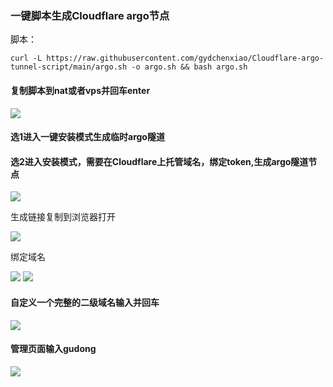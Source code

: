 ### 一键脚本生成Cloudflare argo节点 
脚本：
```
curl -L https://raw.githubusercontent.com/gydchenxiao/Cloudflare-argo-tunnel-script/main/argo.sh -o argo.sh && bash argo.sh
```
#### 复制脚本到nat或者vps并回车enter
![](https://s2.loli.net/2024/08/30/DdVwnF73YlCWh81.png)

#### 选1进入一键安装模式生成临时argo隧道

#### 选2进入安装模式，需要在Cloudflare上托管域名，绑定token,生成argo隧道节点
![](https://s2.loli.net/2024/08/30/raNLewphkZTg9cx.png)

生成链接复制到浏览器打开
<br />

![](https://s2.loli.net/2024/08/30/PKMCzLBFiblptQ6.png)

绑定域名
<br />

![](https://s2.loli.net/2024/08/30/eG6EF2KS8OzMBCa.png)
![](https://s2.loli.net/2024/08/30/yNkAtCbrTUDzdPZ.png)

#### 自定义一个完整的二级域名输入并回车
![](https://s2.loli.net/2024/08/30/botRdiIWuSmDaqs.png)

#### 管理页面输入gudong
![](https://s2.loli.net/2024/08/30/Y129pX5RLC4GPOQ.png)
